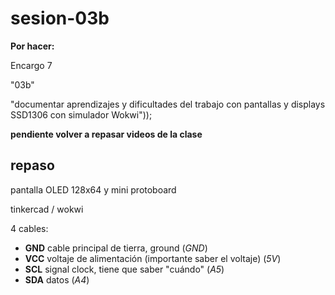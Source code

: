 # sesion-03b

**Por hacer:**

Encargo 7

"03b"

"documentar aprendizajes y dificultades del trabajo con pantallas y displays SSD1306 con simulador Wokwi"));

**pendiente volver a repasar videos de la clase**

## repaso

pantalla OLED 128x64 y mini protoboard

tinkercad / wokwi

4 cables:

- **GND** cable principal de tierra, ground (*GND*)
- **VCC** voltaje de alimentación (importante saber el voltaje) (*5V*)
- **SCL** signal clock, tiene que saber "cuándo" (*A5*)
- **SDA** datos (*A4*)




